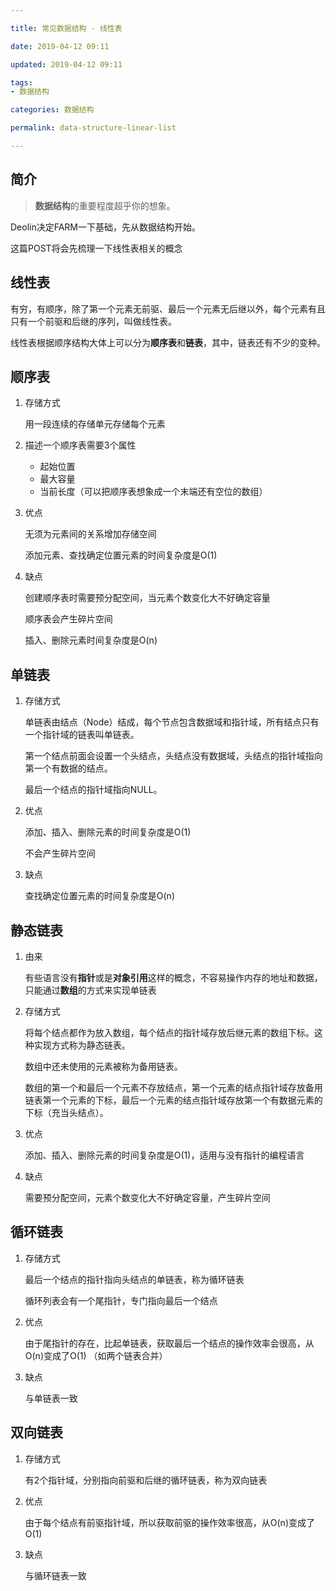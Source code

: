 ```yaml
---

title: 常见数据结构 - 线性表

date: 2019-04-12 09:11

updated: 2019-04-12 09:11

tags:
- 数据结构

categories: 数据结构

permalink: data-structure-linear-list

---
```


## 简介

> **数据结构**的重要程度超乎你的想象。



Deolin决定FARM一下基础，先从数据结构开始。

这篇POST将会先梳理一下线性表相关的概念



## 线性表

有穷，有顺序，除了第一个元素无前驱、最后一个元素无后继以外，每个元素有且只有一个前驱和后继的序列，叫做线性表。

线性表根据顺序结构大体上可以分为**顺序表**和**链表**，其中，链表还有不少的变种。



## 顺序表 

1. 存储方式

   用一段连续的存储单元存储每个元素

2. 描述一个顺序表需要3个属性
   - 起始位置
   - 最大容量
   - 当前长度（可以把顺序表想象成一个末端还有空位的数组）

3. 优点

   无须为元素间的关系增加存储空间

   添加元素、查找确定位置元素的时间复杂度是O(1)

4. 缺点

   创建顺序表时需要预分配空间，当元素个数变化大不好确定容量

   顺序表会产生碎片空间

   插入、删除元素时间复杂度是O(n)



## 单链表

1. 存储方式

   单链表由结点（Node）结成，每个节点包含数据域和指针域，所有结点只有一个指针域的链表叫单链表。

   第一个结点前面会设置一个头结点，头结点没有数据域，头结点的指针域指向第一个有数据的结点。

   最后一个结点的指针域指向NULL。

2. 优点

   添加、插入、删除元素的时间复杂度是O(1)

   不会产生碎片空间

3. 缺点

   查找确定位置元素的时间复杂度是O(n)



## 静态链表

1. 由来

   有些语言没有**指针**或是**对象引用**这样的概念，不容易操作内存的地址和数据，只能通过**数组**的方式来实现单链表

2. 存储方式

   将每个结点都作为放入数组，每个结点的指针域存放后继元素的数组下标。这种实现方式称为静态链表。

   数组中还未使用的元素被称为备用链表。

   数组的第一个和最后一个元素不存放结点，第一个元素的结点指针域存放备用链表第一个元素的下标，最后一个元素的结点指针域存放第一个有数据元素的下标（充当头结点）。

3. 优点

   添加、插入、删除元素的时间复杂度是O(1)，适用与没有指针的编程语言

4. 缺点

   需要预分配空间，元素个数变化大不好确定容量，产生碎片空间



## 循环链表

1. 存储方式

   最后一个结点的指针指向头结点的单链表，称为循环链表

   循环列表会有一个尾指针，专门指向最后一个结点

2. 优点

   由于尾指针的存在，比起单链表，获取最后一个结点的操作效率会很高，从O(n)变成了O(1) （如两个链表合并）

3. 缺点

   与单链表一致



## 双向链表

1. 存储方式

   有2个指针域，分别指向前驱和后继的循环链表，称为双向链表

2. 优点

   由于每个结点有前驱指针域，所以获取前驱的操作效率很高，从O(n)变成了O(1)

3. 缺点

   与循环链表一致